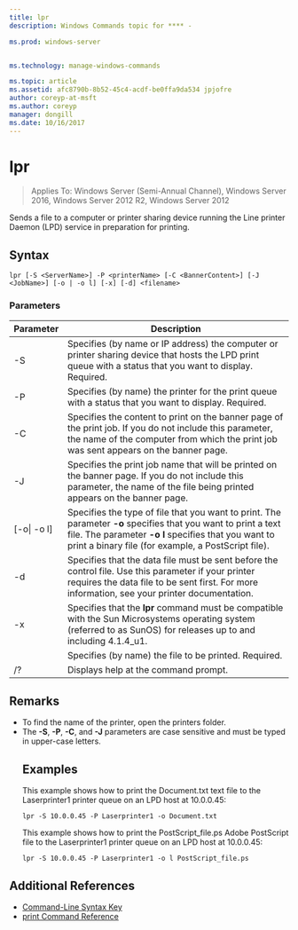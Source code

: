 ```yaml
---
title: lpr
description: Windows Commands topic for **** - 

ms.prod: windows-server


ms.technology: manage-windows-commands

ms.topic: article
ms.assetid: afc8790b-8b52-45c4-acdf-be0ffa9da534 jpjofre
author: coreyp-at-msft
ms.author: coreyp
manager: dongill
ms.date: 10/16/2017
---
```

# lpr

>Applies To: Windows Server (Semi-Annual Channel), Windows Server 2016, Windows Server 2012 R2, Windows Server 2012

Sends a file to a computer or printer sharing device running the Line printer Daemon (LPD) service in preparation for printing.  

## Syntax  
```  
lpr [-S <ServerName>] -P <printerName> [-C <BannerContent>] [-J <JobName>] [-o | -o l] [-x] [-d] <filename>  
```  
### Parameters  

|     Parameter      |                                                                                                           Description                                                                                                           |
|--------------------|---------------------------------------------------------------------------------------------------------------------------------------------------------------------------------------------------------------------------------|
|  -S <ServerName>   |                                    Specifies (by name or IP address) the computer or printer sharing device that hosts the LPD print queue with a status that you want to display. Required.                                    |
|  -P <printerName>  |                                                              Specifies (by name) the printer for the print queue with a status that you want to display. Required.                                                              |
| -C <BannerContent> |                Specifies the content to print on the banner page of the print job. If you do not include this parameter, the name of the computer from which the print job was sent appears on the banner page.                 |
|    -J <JobName>    |                           Specifies the print job name that will be printed on the banner page. If you do not include this parameter, the name of the file being printed appears on the banner page.                            |
| [-o&#124; -o l]  | Specifies the type of file that you want to print. The parameter **-o** specifies that you want to print a text file. The parameter **-o l** specifies that you want to print a binary file (for example, a PostScript file). |
|         -d         |              Specifies that the data file must be sent before the control file. Use this parameter if your printer requires the data file to be sent first. For more information, see your printer documentation.               |
|         -x         |                               Specifies that the **lpr** command must be compatible with the Sun Microsystems operating system (referred to as SunOS) for releases up to and including 4.1.4_u1.                                |
|     <FileName>     |                                                                                      Specifies (by name) the file to be printed. Required.                                                                                      |
|         /?         |                                                                                              Displays help at the command prompt.                                                                                               |

## Remarks  
- To find the name of the printer, open the printers folder.  
- The **-S**, **-P**, **-C**, and **-J** parameters are case sensitive and must be typed in upper-case letters.  
  ## <a name=BKMK_examples></a>Examples  
  This example shows how to print the Document.txt text file to the Laserprinter1 printer queue on an LPD host at 10.0.0.45:  
  ```  
  lpr -S 10.0.0.45 -P Laserprinter1 -o Document.txt  
  ```  
  This example shows how to print the PostScript_file.ps Adobe PostScript file to the Laserprinter1 printer queue on an LPD host at 10.0.0.45:  
  ```  
  lpr -S 10.0.0.45 -P Laserprinter1 -o l PostScript_file.ps  
  ```  

## Additional References  
-   [Command-Line Syntax Key](command-line-syntax-key.md)  
-   [print Command Reference](print-command-reference.md)  
